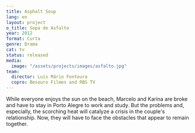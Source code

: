 ```yaml
---
title: Asphalt Soup
lang: en
layout: project
o_title: Sopa de Asfalto
year: 2012
format: Curta
genre: Drama
cat: tv
status: released
media:
  image: "/assets/projects/images/asfalto.jpg"
team:
  director: Luis Mário Fontoura
  copro: Besouro Filmes and RBS TV
---
```


While everyone enjoys the sun on the beach, Marcelo and Karina are broke and have to stay in Porto Alegre to work and study. But the problems and, especially, the scorching heat will catalyze a crisis in the couple's relationship. Now, they will have to face the obstacles that appear to remain together.
